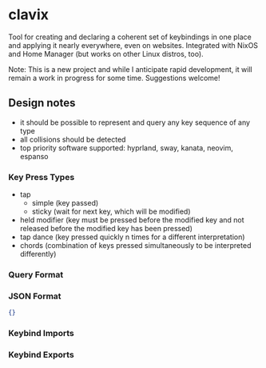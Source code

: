 # clavix

Tool for creating and declaring a coherent set of keybindings in one place and
applying it nearly everywhere, even on websites. Integrated with NixOS and 
Home Manager (but works on other Linux distros, too). 

Note: This is a new project and while I anticipate rapid development, it will
remain a work in progress for some time. Suggestions welcome!

## Design notes

* it should be possible to represent and query any key sequence of any type
* all collisions should be detected
* top priority software supported: hyprland, sway, kanata, neovim, espanso

### Key Press Types

* tap
  * simple (key passed)
  * sticky (wait for next key, which will be modified)
* held modifier (key must be pressed before the modified key and not released before the modified key has been pressed)
* tap dance (key pressed quickly n times for a different interpretation)
* chords (combination of keys pressed simultaneously to be interpreted differently)

### Query Format

### JSON Format

```json
{}
```

### Keybind Imports

### Keybind Exports

